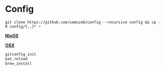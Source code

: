 # Config

```shell
git clone https://github.com/samsze0/config --recursive config && cp -R config/{.,}* ~
```

[**NixOS**](https://github.com/samsze0/nixos-config)

[**OSX**](./OSX.md)

```bash
gitconfig_init
bat_reload
brew_install
```